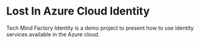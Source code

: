 # Lost In Azure Cloud Identity
Tech Mind Factory Identity is a demo project to present how to use identity services available in the Azure cloud.
